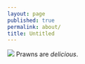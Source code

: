 ```yaml
---
layout: page
published: true
permalink: about/
title: Untitled
---
```


![](/https://farm5.staticflickr.com/4094/4849767882_b0d4350a65_z_d.jpg)
Prawns are _delicious_.